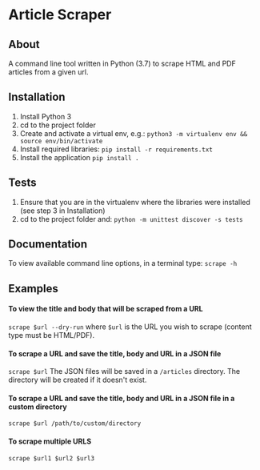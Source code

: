 # Article Scraper

## About
A command line tool written in Python (3.7) to scrape HTML and PDF articles from a given url.

## Installation
1. Install Python 3
2. cd to the project folder
3. Create and activate a virtual env, e.g.: `python3 -m virtualenv env && source env/bin/activate`
4. Install required libraries: `pip install -r requirements.txt`
5. Install the application `pip install .`

## Tests
1. Ensure that you are in the virtualenv where the libraries were installed (see step 3 in Installation)
2. cd to the project folder and: `python -m unittest discover -s tests`

## Documentation
To view available command line options, in a terminal type: `scrape -h`

## Examples
#### To view the title and body that will be scraped from a URL 
`scrape $url --dry-run` where `$url` is the URL you wish to scrape (content type must be HTML/PDF).

#### To scrape a URL and save the title, body and URL in a JSON file
`scrape $url`
The JSON files will be saved in a `/articles` directory. The directory will be created if it doesn't exist.

#### To scrape a URL and save the title, body and URL in a JSON file in a custom directory
`scrape $url /path/to/custom/directory`

#### To scrape multiple URLS
`scrape $url1 $url2 $url3`
